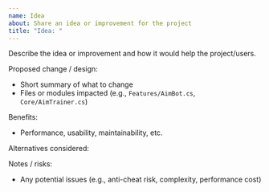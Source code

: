 ```yaml
---
name: Idea
about: Share an idea or improvement for the project
title: "Idea: "
---
```


Describe the idea or improvement and how it would help the project/users.

Proposed change / design:
- Short summary of what to change
- Files or modules impacted (e.g., `Features/AimBot.cs`, `Core/AimTrainer.cs`)

Benefits:
- Performance, usability, maintainability, etc.

Alternatives considered:

Notes / risks:
- Any potential issues (e.g., anti-cheat risk, complexity, performance cost)
